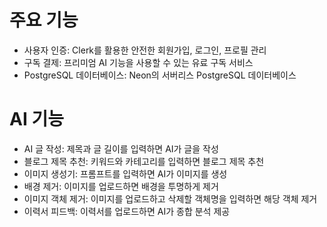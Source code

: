 # 주요 기능
- 사용자 인증: Clerk를 활용한 안전한 회원가입, 로그인, 프로필 관리
- 구독 결제: 프리미엄 AI 기능을 사용할 수 있는 유료 구독 서비스
- PostgreSQL 데이터베이스: Neon의 서버리스 PostgreSQL 데이터베이스

# AI 기능
- AI 글 작성: 제목과 글 길이를 입력하면 AI가 글을 작성
- 블로그 제목 추천: 키워드와 카테고리를 입력하면 블로그 제목 추천
- 이미지 생성기: 프롬프트를 입력하면 AI가 이미지를 생성
- 배경 제거: 이미지를 업로드하면 배경을 투명하게 제거
- 이미지 객체 제거: 이미지를 업로드하고 삭제할 객체명을 입력하면 해당 객체 제거
- 이력서 피드백: 이력서를 업로드하면 AI가 종합 분석 제공